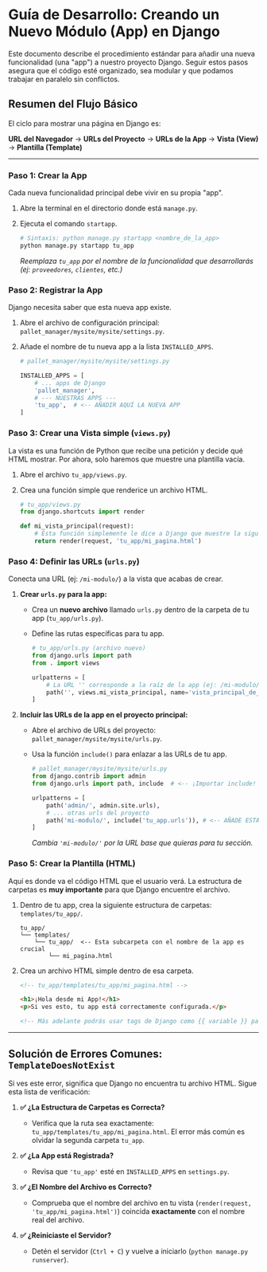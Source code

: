 

# Guía de Desarrollo: Creando un Nuevo Módulo (App) en Django

Este documento describe el procedimiento estándar para añadir una nueva funcionalidad (una "app") a nuestro proyecto Django. Seguir estos pasos asegura que el código esté organizado, sea modular y que podamos trabajar en paralelo sin conflictos.

## Resumen del Flujo Básico

El ciclo para mostrar una página en Django es:

**URL del Navegador** → **URLs del Proyecto** → **URLs de la App** → **Vista (View)** → **Plantilla (Template)**

---

### Paso 1: Crear la App

Cada nueva funcionalidad principal debe vivir en su propia "app".

1.  Abre la terminal en el directorio donde está `manage.py`.
2.  Ejecuta el comando `startapp`.

    ```bash
    # Sintaxis: python manage.py startapp <nombre_de_la_app>
    python manage.py startapp tu_app
    ```
    *Reemplaza `tu_app` por el nombre de la funcionalidad que desarrollarás (ej: `proveedores`, `clientes`, etc.)*

### Paso 2: Registrar la App

Django necesita saber que esta nueva app existe.

1.  Abre el archivo de configuración principal: `pallet_manager/mysite/mysite/settings.py`.
2.  Añade el nombre de tu nueva app a la lista `INSTALLED_APPS`.

    ```python
    # pallet_manager/mysite/mysite/settings.py

    INSTALLED_APPS = [
        # ... apps de Django
        'pallet_manager',
        # --- NUESTRAS APPS ---
        'tu_app',  # <-- AÑADIR AQUÍ LA NUEVA APP
    ]
    ```

### Paso 3: Crear una Vista simple (`views.py`)

La vista es una función de Python que recibe una petición y decide qué HTML mostrar. Por ahora, solo haremos que muestre una plantilla vacía.

1.  Abre el archivo `tu_app/views.py`.
2.  Crea una función simple que renderice un archivo HTML.

    ```python
    # tu_app/views.py
    from django.shortcuts import render

    def mi_vista_principal(request):
        # Esta función simplemente le dice a Django que muestre la siguiente plantilla:
        return render(request, 'tu_app/mi_pagina.html')
    ```

### Paso 4: Definir las URLs (`urls.py`)

Conecta una URL (ej: `/mi-modulo/`) a la vista que acabas de crear.

1.  **Crear `urls.py` para la app:**
    *   Crea un **nuevo archivo** llamado `urls.py` dentro de la carpeta de tu app (`tu_app/urls.py`).
    *   Define las rutas específicas para tu app.

        ```python
        # tu_app/urls.py (archivo nuevo)
        from django.urls import path
        from . import views

        urlpatterns = [
            # La URL '' corresponde a la raíz de la app (ej: /mi-modulo/)
            path('', views.mi_vista_principal, name='vista_principal_de_mi_app'),
        ]
        ```

2.  **Incluir las URLs de la app en el proyecto principal:**
    *   Abre el archivo de URLs del proyecto: `pallet_manager/mysite/mysite/urls.py`.
    *   Usa la función `include()` para enlazar a las URLs de tu app.

        ```python
        # pallet_manager/mysite/mysite/urls.py
        from django.contrib import admin
        from django.urls import path, include  # <-- ¡Importar include!

        urlpatterns = [
            path('admin/', admin.site.urls),
            # ... otras urls del proyecto
            path('mi-modulo/', include('tu_app.urls')), # <-- AÑADE ESTA LÍNEA
        ]
        ```
        *Cambia `'mi-modulo/'` por la URL base que quieras para tu sección.*

### Paso 5: Crear la Plantilla (HTML)

Aquí es donde va el código HTML que el usuario verá. La estructura de carpetas es **muy importante** para que Django encuentre el archivo.

1.  Dentro de tu app, crea la siguiente estructura de carpetas: `templates/tu_app/`.

    ```
    tu_app/
    └── templates/
        └── tu_app/  <-- Esta subcarpeta con el nombre de la app es crucial
            └── mi_pagina.html
    ```

2.  Crea un archivo HTML simple dentro de esa carpeta.

    ```html
    <!-- tu_app/templates/tu_app/mi_pagina.html -->

    <h1>¡Hola desde mi App!</h1>
    <p>Si ves esto, tu app está correctamente configurada.</p>

    <!-- Más adelante podrás usar tags de Django como {{ variable }} para mostrar datos. -->
    ```

---

## Solución de Errores Comunes: `TemplateDoesNotExist`

Si ves este error, significa que Django no encuentra tu archivo HTML. Sigue esta lista de verificación:

1.  **✅ ¿La Estructura de Carpetas es Correcta?**
    *   Verifica que la ruta sea exactamente: `tu_app/templates/tu_app/mi_pagina.html`. El error más común es olvidar la segunda carpeta `tu_app`.

2.  **✅ ¿La App está Registrada?**
    *   Revisa que `'tu_app'` esté en `INSTALLED_APPS` en `settings.py`.

3.  **✅ ¿El Nombre del Archivo es Correcto?**
    *   Comprueba que el nombre del archivo en tu vista (`render(request, 'tu_app/mi_pagina.html')`) coincida **exactamente** con el nombre real del archivo.

4.  **✅ ¿Reiniciaste el Servidor?**
    *   Detén el servidor (`Ctrl + C`) y vuelve a iniciarlo (`python manage.py runserver`).
